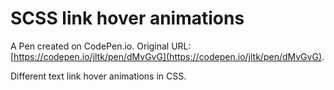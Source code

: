 # SCSS link hover animations

A Pen created on CodePen.io. Original URL: [https://codepen.io/jltk/pen/dMvGvG](https://codepen.io/jltk/pen/dMvGvG).

Different text link hover animations in CSS.